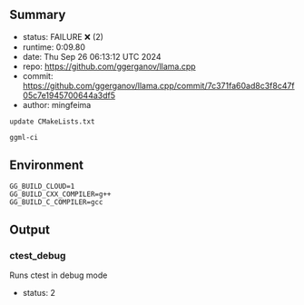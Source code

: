 ## Summary

- status:  FAILURE ❌ (2)
- runtime: 0:09.80
- date:    Thu Sep 26 06:13:12 UTC 2024
- repo:    https://github.com/ggerganov/llama.cpp
- commit:  https://github.com/ggerganov/llama.cpp/commit/7c371fa60ad8c3f8c47f05c7e1945700644a3df5
- author:  mingfeima
```
update CMakeLists.txt

ggml-ci
```

## Environment

```
GG_BUILD_CLOUD=1
GG_BUILD_CXX_COMPILER=g++
GG_BUILD_C_COMPILER=gcc
```

## Output

### ctest_debug

Runs ctest in debug mode
- status: 2
```

```

